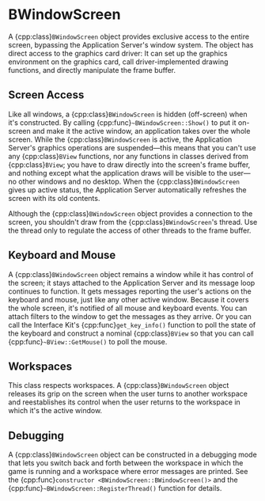 # BWindowScreen

A {cpp:class}`BWindowScreen` object provides exclusive access to the
entire screen, bypassing the Application Server's window system. The object
has direct access to the graphics card driver: It can set up the graphics
environment on the graphics card, call driver-implemented drawing
functions, and directly manipulate the frame buffer.

## Screen Access

Like all windows, a {cpp:class}`BWindowScreen` is hidden (off-screen) when
it's constructed. By calling {cpp:func}`~BWindowScreen::Show()` to put it
on-screen and make it the active window, an application takes over the
whole screen. While the {cpp:class}`BWindowScreen` is active, the
Application Server's graphics operations are suspended—this means that you
can't use any {cpp:class}`BView` functions, nor any functions in classes
derived from {cpp:class}`BView`; you have to draw directly into the
screen's frame buffer, and nothing except what the application draws will
be visible to the user—no other windows and no desktop. When the
{cpp:class}`BWindowScreen` gives up active status, the Application Server
automatically refreshes the screen with its old contents.

Although the {cpp:class}`BWindowScreen` object provides a connection to
the screen, you shouldn't draw from the {cpp:class}`BWindowScreen`'s
thread. Use the thread only to regulate the access of other threads to the
frame buffer.

## Keyboard and Mouse

A {cpp:class}`BWindowScreen` object remains a window while it has control
of the screen; it stays attached to the Application Server and its message
loop continues to function. It gets messages reporting the user's actions
on the keyboard and mouse, just like any other active window. Because it
covers the whole screen, it's notified of all mouse and keyboard events.
You can attach filters to the window to get the messages as they arrive. Or
you can call the Interface Kit's {cpp:func}`get_key_info()` function to
poll the state of the keyboard and construct a nominal {cpp:class}`BView`
so that you can call {cpp:func}`~BView::GetMouse()` to poll the mouse.

## Workspaces

This class respects workspaces. A {cpp:class}`BWindowScreen` object
releases its grip on the screen when the user turns to another workspace
and reestablishes its control when the user returns to the workspace in
which it's the active window.

## Debugging

A {cpp:class}`BWindowScreen` object can be constructed in a debugging mode
that lets you switch back and forth between the workspace in which the game
is running and a workspace where error messages are printed. See the
{cpp:func}`constructor <BWindowScreen::BWindowScreen()>` and the
{cpp:func}`~BWindowScreen::RegisterThread()` function for details.
